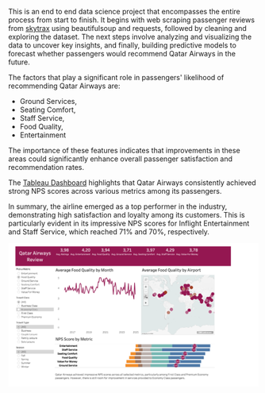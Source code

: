 
This is an end to end data science project that encompasses the entire process from start to finish. It begins with web scraping passenger reviews from [skytrax](https://www.airlinequality.com/review-pages/a-z-airline-reviews/) using beautifulsoup and requests, followed by cleaning and exploring the dataset. The next steps involve analyzing and visualizing the data to uncover key insights, and finally, building predictive models to forecast whether passengers would recommend Qatar Airways in the future.

The factors that play a significant role in passengers' likelihood of recommending Qatar Airways are:
- Ground Services,
- Seating Comfort,
- Staff Service,
- Food Quality,
- Entertainment

The importance of these features indicates that improvements in these areas could significantly enhance overall passenger satisfaction and recommendation rates.

The [Tableau Dashboard](https://public.tableau.com/app/profile/yonas.tena/viz/QatarAirwaysReviews_17242643659820/Dashboard1) highlights that Qatar Airways consistently achieved strong NPS scores across various metrics among its passengers. 

In summary, the airline emerged as a top performer in the industry, demonstrating high satisfaction and loyalty among its customers. This is particularly evident in its impressive NPS scores for Inflight Entertainment and Staff Service, which reached 71% and 70%, respectively.

![screenshot](screenshot.png)




